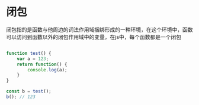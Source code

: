 # 闭包

闭包指的是函数与他周边的词法作用域捆绑形成的一种环境，在这个环境中，函数可以访问到函数以外的闭包作用域中的变量，在js中，每个函数都是一个闭包

```javascript

function test() {
    var a = 123;
    return function() {
        console.log(a);
    }
}

const b = test();
b(); // 123

```
